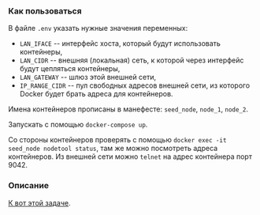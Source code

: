 ### Как пользоваться
В файле `.env` указать нужные значения переменных:
- `LAN_IFACE` -- интерфейс хоста, который будут использовать контейнеры,
- `LAN_CIDR` -- внешняя (локальная) сеть, к которой через интерфейс будут цепляться контейнеры,
- `LAN_GATEWAY` -- шлюз этой внешней сети,
- `IP_RANGE_CIDR` -- пул свободных адресов внешней сети, из которого Docker будет брать адреса для контейнеров.

Имена контейнеров прописаны в манефесте: `seed_node`, `node_1`, `node_2`.

Запускать с помощью `docker-compose up`.

Со стороны контейнеров проверять с помощью `docker exec -it seed_node nodetool status`, там же можно посмотреть адреса контейнеров. Из внешней сети можно `telnet` на адрес контейнера порт 9042.

### Описание
[К вот этой задаче](https://github.com/PeacockTeam/new-job/blob/master/DevOps%26Docker).
